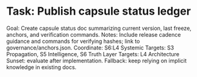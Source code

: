 # Task: Publish capsule status ledger
Goal: Create capsule status doc summarizing current version, last freeze, anchors, and verification commands.
Notes: Include release cadence guidance and commands for verifying hashes; link to governance/anchors.json.
Coordinate: S6:L4
Systemic Targets: S3 Propagation, S5 Intelligence, S6 Truth
Layer Targets: L4 Architecture
Sunset: evaluate after implementation.
Fallback: keep relying on implicit knowledge in existing docs.
